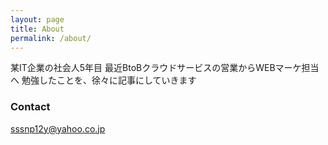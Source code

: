 ```yaml
---
layout: page
title: About
permalink: /about/
---
```


某IT企業の社会人5年目 
最近BtoBクラウドサービスの営業からWEBマーケ担当へ 
勉強したことを、徐々に記事にしていきます

### Contact 

[sssnp12y@yahoo.co.jp](mailto:sssnp12y@yahoo.co.jp)
